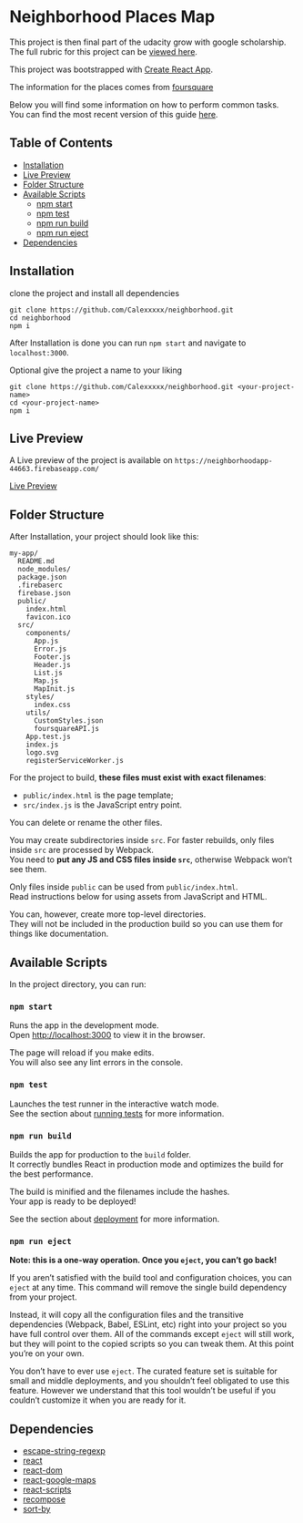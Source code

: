 # Neighborhood Places Map

This project is then final part of the udacity grow with google scholarship.
The full rubric for this project can be [viewed here](https://review.udacity.com/#!/rubrics/1351/view).

This project was bootstrapped with [Create React App](https://github.com/facebookincubator/create-react-app).

The information for the places comes from [foursquare](https://developer.foursquare.com/places-api)

Below you will find some information on how to perform common tasks.<br>
You can find the most recent version of this guide [here](https://github.com/facebookincubator/create-react-app/blob/master/packages/react-scripts/template/README.md).

## Table of Contents

- [Installation](#installation)
- [Live Preview](#live-preview)
- [Folder Structure](#folder-structure)
- [Available Scripts](#available-scripts)
  - [npm start](#npm-start)
  - [npm test](#npm-test)
  - [npm run build](#npm-run-build)
  - [npm run eject](#npm-run-eject)
- [Dependencies](#dependencies)


## Installation

clone the project and install all dependencies

```
git clone https://github.com/Calexxxxx/neighborhood.git
cd neighborhood
npm i
```

After Installation is done you can run `npm start` and navigate to `localhost:3000`.

Optional give the project a name to your liking

```
git clone https://github.com/Calexxxxx/neighborhood.git <your-project-name>
cd <your-project-name>
npm i
```

## Live Preview

A Live preview of the project is available on `https://neighborhoodapp-44663.firebaseapp.com/`

[Live Preview](https://neighborhoodapp-44663.firebaseapp.com/)

## Folder Structure

After Installation, your project should look like this:

```
my-app/
  README.md
  node_modules/
  package.json
  .firebaserc
  firebase.json
  public/
    index.html
    favicon.ico
  src/
    components/
      App.js
      Error.js
      Footer.js
      Header.js
      List.js
      Map.js
      MapInit.js
    styles/
      index.css
    utils/
      CustomStyles.json
      foursquareAPI.js
    App.test.js
    index.js
    logo.svg
    registerServiceWorker.js
```

For the project to build, **these files must exist with exact filenames**:

* `public/index.html` is the page template;
* `src/index.js` is the JavaScript entry point.

You can delete or rename the other files.

You may create subdirectories inside `src`. For faster rebuilds, only files inside `src` are processed by Webpack.<br>
You need to **put any JS and CSS files inside `src`**, otherwise Webpack won’t see them.

Only files inside `public` can be used from `public/index.html`.<br>
Read instructions below for using assets from JavaScript and HTML.

You can, however, create more top-level directories.<br>
They will not be included in the production build so you can use them for things like documentation.

## Available Scripts

In the project directory, you can run:

### `npm start`

Runs the app in the development mode.<br>
Open [http://localhost:3000](http://localhost:3000) to view it in the browser.

The page will reload if you make edits.<br>
You will also see any lint errors in the console.

### `npm test`

Launches the test runner in the interactive watch mode.<br>
See the section about [running tests](#running-tests) for more information.

### `npm run build`

Builds the app for production to the `build` folder.<br>
It correctly bundles React in production mode and optimizes the build for the best performance.

The build is minified and the filenames include the hashes.<br>
Your app is ready to be deployed!

See the section about [deployment](#deployment) for more information.

### `npm run eject`

**Note: this is a one-way operation. Once you `eject`, you can’t go back!**

If you aren’t satisfied with the build tool and configuration choices, you can `eject` at any time. This command will remove the single build dependency from your project.

Instead, it will copy all the configuration files and the transitive dependencies (Webpack, Babel, ESLint, etc) right into your project so you have full control over them. All of the commands except `eject` will still work, but they will point to the copied scripts so you can tweak them. At this point you’re on your own.

You don’t have to ever use `eject`. The curated feature set is suitable for small and middle deployments, and you shouldn’t feel obligated to use this feature. However we understand that this tool wouldn’t be useful if you couldn’t customize it when you are ready for it.


## Dependencies

- [escape-string-regexp](https://www.npmjs.com/package/@types/escape-string-regexp)
- [react](https://www.npmjs.com/package/react)
- [react-dom](https://www.npmjs.com/package/react-dom)
- [react-google-maps](https://www.npmjs.com/package/react-google-maps)
- [react-scripts](https://www.npmjs.com/package/react-scripts)
- [recompose](https://www.npmjs.com/package/recompose)
- [sort-by](https://www.npmjs.com/package/sort-by)

